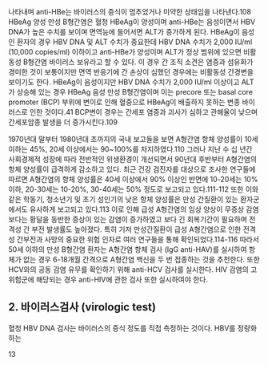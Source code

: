 나타내며 anti-HBe는 바이러스의 증식이 멈추었거나 미약한 상태임을 나타낸다.108 HBeAg 양성 만성 B형간염은 혈청 HBeAg이 양성이며 anti-HBe는 음성이면서 HBV DNA가 높은 수치를 보이며 면역능에 들어서면 ALT가 증가하게 된다. HBeAg이 음성인 환자의 경우 HBV DNA 및 ALT 수치가 중요한데 HBV DNA 수치가 2,000 IU/ml (10,000 copies/ml) 이하이고 anti-HBe가 양성이며 ALT가 정상 범위에 있으면 비활동성 B형간염 바이러스 보유라고 할 수 있다. 이 경우 간 조직 소견은 염증과 섬유화가 경미한 것이 보통이지만 면역 반응기에 간 손상이 심했던 경우에는 비활동성 간경변을 보이기도 한다. HBeAg이 음성이지만 HBV DNA 수치가 2,000 IU/ml 이상이고 ALT가 상승해 있는 경우 HBeAg 음성 만성 B형간염이며 이는 precore 또는 basal core promoter (BCP) 부위에 변이로 인해 혈중으로 HBeAg이 배출하지 못하는 변종 바이러스로 인한 것이다.41 BCP변이 경우는 간세포 염증과 괴사가 심하고 관해율이 낮으며 간세포암종 발생을 더 증가시킨다.109

1970년대 말부터 1980년대 초까지의 국내 보고들을 보면 A형간염 항체 양성률이 10세 이하는 45%, 20세 이상에서는 90~100%를 차지하였다.110 그러나 지난 수 십 년간 사회경제적 성장에 따라 전반적인 위생환경이 개선되면서 90년대 후반부터 A형간염의 항체 양성률이 급격하게 감소하고 있다. 최근 건강 검진자를 대상으로 조사한 연구들에 따르면 A형간염의 항체 양성률은 40세 이상에서 90% 이상인 반면에 10-20세는 10% 이하, 20-30세는 10-20%, 30-40세는 50% 정도로 보고되고 있다.111-112 또한 이와 같은 학동기, 청소년기 및 초기 성인기의 낮은 항체 양성률은 만성 간질환이 있는 환자군에서도 유사하게 보고되고 있다.113 이로 인해 급성 A형간염의 임상 양상이 무증상 감염 보다는 황달을 동반한 증상이 있는 감염이 증가하였고 보다 긴 회복기간이 필요하며 전격성 간 부전 발생률도 높아졌다. 특히 기저 만성간질환이 급성 A형간염으로 인한 전격성 간부전과 사망의 중요한 위험 인자로 여러 연구들을 통해 확인되었다.114-116 따라서 50세 이하의 만성 B형간염 환자는 A형간염 항체 검사 (IgG anti-HAV)를 실시하여 항체가 없는 경우 6-18개월 간격으로 A형간염 백신을 두 번 접종하는 것을 추천한다. 또한 HCV와의 공동 감염 유무를 확인하기 위해 anti-HCV 검사를 실시한다. HIV 감염의 고위험군에 해당되는 경우 anti-HIV에 관한 검사 또한 실시하여야 한다.

## 2. 바이러스검사 (virologic test)

혈청 HBV DNA 검사는 바이러스의 증식 정도를 직접 측정하는 것이다. HBV를 정량화하는

<PAGE>13